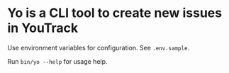 # Yo is a CLI tool to create new issues in YouTrack

Use environment variables for configuration. See `.env.sample`.

Run `bin/yo --help` for usage help.
